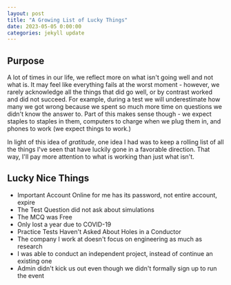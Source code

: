 ```yaml
---
layout: post
title: "A Growing List of Lucky Things"
date: 2023-05-05 0:00:00
categories: jekyll update
---
```


<script src="https://cdn.mathjax.org/mathjax/latest/MathJax.js?config=TeX-AMS-MML_HTMLorMML" type="text/javascript"></script>

## Purpose

A lot of times in our life, we reflect more on what isn't going well and not what is. It may feel like everything fails at the worst moment - however, we rarely acknowledge all the things that did go well, or by contrast worked and did not succeed. For example, during a test we will underestimate how many we got wrong because we spent so much more time on questions we didn't know the answer to. Part of this makes sense though - we expect staples to staples in them, computers to charge when we plug them in, and phones to work (we expect things to work.)

In light of this idea of _gratitude_, one idea I had was to keep a rolling list of all the things I've seen that have luckily gone in a favorable direction. That way, I'll pay more attention to what is working than just what isn't.

## Lucky Nice Things

- Important Account Online for me has its password, not entire account, expire
- The Test Question did not ask about simulations
- The MCQ was Free
- Only lost a year due to COVID-19
- Practice Tests Haven't Asked About Holes in a Conductor
- The company I work at doesn't focus on engineering as much as research
- I was able to conduct an independent project, instead of continue an existing one
- Admin didn't kick us out even though we didn't formally sign up to run the event
